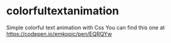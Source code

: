 # colorfultextanimation
Simple colorful text animation with Css
You can find this one at https://codepen.io/emkopic/pen/EQRQYw